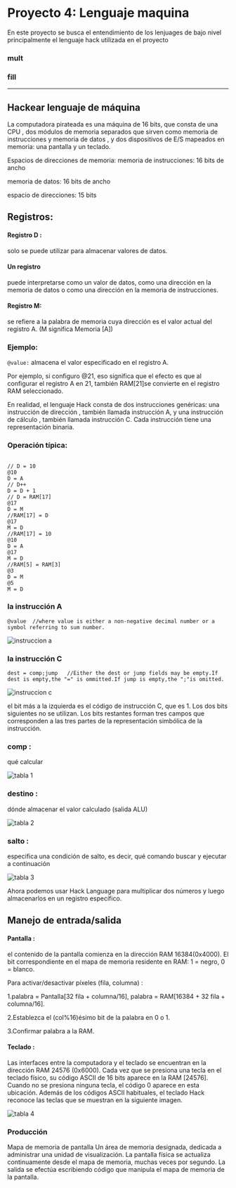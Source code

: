 # Proyecto 4: Lenguaje maquina

En este proyecto se busca el entendimiento de los lenjuages de bajo nivel principalmente el lenguaje hack utilizada en el proyecto

### mult

### fill

---

## Hackear lenguaje de máquina

La computadora pirateada es una máquina de 16 bits, que consta de una CPU , dos módulos de memoria separados que sirven como memoria de instrucciones y memoria de datos , y dos dispositivos de E/S mapeados en memoria: una pantalla y un teclado.

Espacios de direcciones de memoria:
memoria de instrucciones: 16 bits de ancho

memoria de datos: 16 bits de ancho

espacio de direcciones: 15 bits

## Registros:

#### Registro D :

solo se puede utilizar para almacenar valores de datos.

#### Un registro

puede interpretarse como un valor de datos, como una dirección en la memoria de datos o como una dirección en la memoria de instrucciones.

#### Registro M:

se refiere a la palabra de memoria cuya dirección es el valor actual del registro A. (M significa Memoria [A])

### Ejemplo:

`@value:` almacena el valor especificado en el registro A.

Por ejemplo, si configuro @21, eso significa que el efecto es que al configurar el registro A en 21, también RAM[21]se convierte en el registro RAM seleccionado.

En realidad, el lenguaje Hack consta de dos instrucciones genéricas: una instrucción de dirección , también llamada instrucción A, y una instrucción de cálculo , también llamada instrucción C. Cada instrucción tiene una representación binaria.

### Operación típica:

```

// D = 10
@10
D = A
// D++
D = D + 1
// D = RAM[17]
@17
D = M
//RAM[17] = D
@17
M = D
//RAM[17] = 10
@10
D = A
@17
M = D
//RAM[5] = RAM[3]
@3
D = M
@5
M = D

```

### la instrucción A

```
@value  //where value is either a non-negative decimal number or a symbol referring to sum number.
```

<image src="/Imagenes/instrucciona.png" alt="instruccion a">

### la instrucción C

```
dest = comp;jump   //Either the dest or jump fields may be empty.If dest is empty,the "=" is ommitted.If jump is empty,the ";"is omitted.
```

<image src="/Imagenes/instruccionc.png" alt="instruccion c">

el bit más a la izquierda es el código de instrucción C, que es 1. Los dos bits siguientes no se utilizan. Los bits restantes forman tres campos que corresponden a las tres partes de la representación simbólica de la instrucción.

### comp :

qué calcular

<image src="/Imagenes/tablaa.png" alt="tabla 1">

### destino :

dónde almacenar el valor calculado (salida ALU)

<image src="/Imagenes/tablab.png" alt="tabla 2">

### salto :

especifica una condición de salto, es decir, qué comando buscar y ejecutar a continuación

<image src="/Imagenes/tablac.png" alt="tabla 3">

Ahora podemos usar Hack Language para multiplicar dos números y luego almacenarlos en un registro específico.

## Manejo de entrada/salida

#### Pantalla :

el contenido de la pantalla comienza en la dirección RAM 16384(0x4000). El bit correspondiente en el mapa de memoria residente en RAM: 1 = negro, 0 = blanco.

Para activar/desactivar píxeles (fila, columna) :

1.palabra = Pantalla[32 fila + columna/16], palabra = RAM[16384 + 32 fila + columna/16].

2.Establezca el (col%16)ésimo bit de la palabra en 0 o 1.

3.Confirmar palabra a la RAM.

#### Teclado :

Las interfaces entre la computadora y el teclado se encuentran en la dirección RAM 24576 (0x6000). Cada vez que se presiona una tecla en el teclado físico, su código ASCII de 16 bits aparece en la RAM [24576]. Cuando no se presiona ninguna tecla, el código 0 aparece en esta ubicación. Además de los códigos ASCII habituales, el teclado Hack reconoce las teclas que se muestran en la siguiente imagen.

<image src="/Imagenes/tablad.png" alt="tabla 4">

### Producción

Mapa de memoria de pantalla Un área de memoria designada, dedicada a administrar una unidad de visualización. La pantalla física se actualiza continuamente desde el mapa de memoria, muchas veces por segundo. La salida se efectúa escribiendo código que manipula el mapa de memoria de la pantalla.

